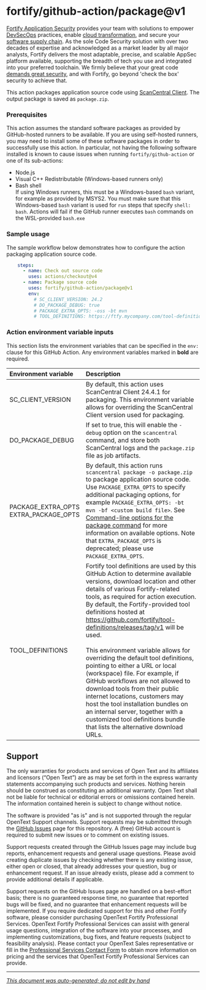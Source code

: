 # fortify/github-action/package@v1 


<!-- START-INCLUDE:p.marketing-intro.md -->

[Fortify Application Security](https://www.microfocus.com/en-us/solutions/application-security) provides your team with solutions to empower [DevSecOps](https://www.microfocus.com/en-us/cyberres/use-cases/devsecops) practices, enable [cloud transformation](https://www.microfocus.com/en-us/cyberres/use-cases/cloud-transformation), and secure your [software supply chain](https://www.microfocus.com/en-us/cyberres/use-cases/securing-the-software-supply-chain). As the sole Code Security solution with over two decades of expertise and acknowledged as a market leader by all major analysts, Fortify delivers the most adaptable, precise, and scalable AppSec platform available, supporting the breadth of tech you use and integrated into your preferred toolchain. We firmly believe that your great code [demands great security](https://www.microfocus.com/cyberres/application-security/developer-security), and with Fortify, go beyond 'check the box' security to achieve that.

<!-- END-INCLUDE:p.marketing-intro.md -->



<!-- START-INCLUDE:action/package/readme.md -->

This action packages application source code using [ScanCentral Client](https://www.microfocus.com/documentation/fortify-software-security-center/2440/SC_SAST_Help_24.4.0/index.htm#cli/package-cmd.htm). The output package is saved as `package.zip`.


<!-- START-INCLUDE:action/_generic/prerequisites-h3.md -->

### Prerequisites


<!-- START-INCLUDE:action/_generic/prerequisites.md -->

This action assumes the standard software packages as provided by GitHub-hosted runners to be available. If you are using self-hosted runners, you may need to install some of these software packages in order to successfully use this action. In particular, not having the following software installed is known to cause issues when running `fortify/github-action` or one of its sub-actions:

* Node.js
* Visual C++ Redistributable (Windows-based runners only)
* Bash shell   
  If using Windows runners, this must be a Windows-based `bash` variant, for example as provided by MSYS2. You must make sure that this Windows-based `bash` variant is used for `run` steps that specify `shell: bash`. Actions will fail if the GitHub runner executes `bash` commands on the WSL-provided `bash.exe`

<!-- END-INCLUDE:action/_generic/prerequisites.md -->


<!-- END-INCLUDE:action/_generic/prerequisites-h3.md -->


### Sample usage

The sample workflow below demonstrates how to configure the action packaging application source code.

```yaml
    steps:  
      - name: Check out source code
        uses: actions/checkout@v4  
      - name: Package source code
        uses: fortify/github-action/package@v1
        env:
          # SC_CLIENT_VERSION: 24.2
          # DO_PACKAGE_DEBUG: true
          # PACKAGE_EXTRA_OPTS: -oss -bt mvn
          # TOOL_DEFINITIONS: https://ftfy.mycompany.com/tool-definitions/v1/tool-definitions.yaml.zip
```

### Action environment variable inputs

This section lists the environment variables that can be specified in the `env:` clause for this GitHub Action. Any environment variables marked in **bold** are required.

| Environment variable | Description |
| :--- | :--- |
| SC_CLIENT_VERSION | By default, this action uses ScanCentral Client 24.4.1 for packaging. This environment variable allows for overriding the ScanCentral Client version used for packaging. |
|DO_PACKAGE_DEBUG| If set to true, this will enable the `-debug` option on the `scancentral` command, and store both ScanCentral logs and the `package.zip` file as job artifacts.|
|PACKAGE_EXTRA_OPTS<br/>EXTRA_PACKAGE_OPTS| By default, this action runs `scancentral package -o package.zip` to package application source code. Use `PACKAGE_EXTRA_OPTS` to specify additional packaging options, for example `PACKAGE_EXTRA_OPTS: -bt mvn -bf <custom build file>`. See [Command-line options for the package command](https://www.microfocus.com/documentation/fortify-software-security-center/2440/SC_SAST_Help_24.4.0/index.htm#cli/package-cmd.htm) for more information on available options. Note that `EXTRA_PACKAGE_OPTS` is deprecated; please use `PACKAGE_EXTRA_OPTS`.|
| TOOL_DEFINITIONS | Fortify tool definitions are used by this GitHub Action to determine available versions, download location and other details of various Fortify-related tools, as required for action execution. By default, the Fortify-provided tool definitions hosted at https://github.com/fortify/tool-definitions/releases/tag/v1 will be used.<br/><br/>This environment variable allows for overriding the default tool definitions, pointing to either a URL or local (workspace) file. For example, if GitHub workflows are not allowed to download tools from their public internet locations, customers may host the tool installation bundles on an internal server, together with a customized tool definitions bundle that lists the alternative download URLs. |

<!-- END-INCLUDE:action/package/readme.md -->



<!-- START-INCLUDE:h2.support.md -->

## Support

The only warranties for products and services of Open Text and its affiliates and licensors (“Open Text”) are as may be set forth in the express warranty statements accompanying such products and services. Nothing herein should be construed as constituting an additional warranty. Open Text shall not be liable for technical or editorial errors or omissions contained herein. The information contained herein is subject to change without notice.

The software is provided "as is" and is not supported through the regular OpenText Support channels. Support requests may be submitted through the [GitHub Issues](https://github.com/fortify/github-action/issues) page for this repository. A (free) GitHub account is required to submit new issues or to comment on existing issues. 

Support requests created through the GitHub Issues page may include bug reports, enhancement requests and general usage questions. Please avoid creating duplicate issues by checking whether there is any existing issue, either open or closed, that already addresses your question, bug or enhancement request. If an issue already exists, please add a comment to provide additional details if applicable.

Support requests on the GitHub Issues page are handled on a best-effort basis; there is no guaranteed response time, no guarantee that reported bugs will be fixed, and no guarantee that enhancement requests will be implemented. If you require dedicated support for this and other Fortify software, please consider purchasing OpenText Fortify Professional Services. OpenText Fortify Professional Services can assist with general usage questions, integration of the software into your processes, and implementing customizations, bug fixes, and feature requests (subject to feasibility analysis). Please contact your OpenText Sales representative or fill in the [Professional Services Contact Form](https://www.microfocus.com/en-us/cyberres/contact/professional-services) to obtain more information on pricing and the services that OpenText Fortify Professional Services can provide.

<!-- END-INCLUDE:h2.support.md -->


---

*[This document was auto-generated; do not edit by hand](https://github.com/fortify/shared-doc-resources/blob/main/USAGE.md)*
